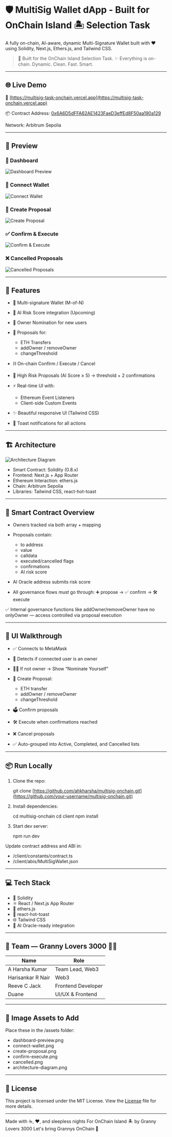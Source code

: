 # 🛡️ MultiSig Wallet dApp - Built for OnChain Island 🏝️ Selection Task

A fully on-chain, AI-aware, dynamic Multi-Signature Wallet built with ❤️ using Solidity, Next.js, Ethers.js, and Tailwind CSS.

> 🔐 Built for the OnChain Island Selection Task.
> ✨ Everything is on-chain. Dynamic. Clean. Fast. Smart.

---

## 🌐 Live Demo

🔗 [https://multisig-task-onchain.vercel.app](https://multisig-task-onchain.vercel.app)

📦 Contract Address:
[0x6A6D5dFFA62AE1423FaeD3effEd8F50aa190a129](https://sepolia.arbiscan.io/address/0x6A6D5dFFA62AE1423FaeD3effEd8F50aa190a129)

Network: Arbitrum Sepolia

---

## 📸 Preview

### 🧠 Dashboard

![Dashboard Preview](assets/dashboard-preview.png)

### 🔐 Connect Wallet

![Connect Wallet](assets/connect-wallet.png)

### 🧾 Create Proposal

![Create Proposal](assets/create-proposal.png)

### ✅ Confirm & Execute

![Confirm & Execute](assets/confirm-execute.png)

### ❌ Cancelled Proposals

![Cancelled Proposals](assets/cancelled.png)

---

## 🚀 Features

* 🔐 Multi-signature Wallet (M-of-N)
* 🧠 AI Risk Score integration (Upcoming)
* 👤 Owner Nomination for new users
* 📜 Proposals for:

  * ETH Transfers
  * addOwner / removeOwner
  * changeThreshold
* ⛓️ On-chain Confirm / Execute / Cancel
* 🧠 High Risk Proposals (AI Score ≥ 5) → threshold + 2 confirmations
* ⚡ Real-time UI with:

  * Ethereum Event Listeners
  * Client-side Custom Events
* ✨ Beautiful responsive UI (Tailwind CSS)
* 🔔 Toast notifications for all actions

---

## 🏗️ Architecture

![Architecture Diagram](assets/architecture-diagram.png)

* Smart Contract: Solidity (0.8.x)
* Frontend: Next.js + App Router
* Ethereum Interaction: ethers.js
* Chain: Arbitrum Sepolia
* Libraries: Tailwind CSS, react-hot-toast

---

## 🧠 Smart Contract Overview

* Owners tracked via both array + mapping
* Proposals contain:

  * to address
  * value
  * calldata
  * executed/cancelled flags
  * confirmations
  * AI risk score
* AI Oracle address submits risk score
* All governance flows must go through:
  ➕ propose → ✅ confirm → 🛠️ execute

✅ Internal governance functions like addOwner/removeOwner have no onlyOwner — access controlled via proposal execution

---

## 📱 UI Walkthrough

* ✅ Connects to MetaMask
* 👀 Detects if connected user is an owner
* 🙋‍♂️ If not owner → Show “Nominate Yourself”
* 📜 Create Proposal:

  * ETH transfer
  * addOwner / removeOwner
  * changeThreshold
* 🗳️ Confirm proposals
* 🛠️ Execute when confirmations reached
* ❌ Cancel proposals
* ✅ Auto-grouped into Active, Completed, and Cancelled lists

---

## 📦 Run Locally

1. Clone the repo:

   git clone [https://github.com/ahkharsha/multisig-onchain.git](https://github.com/your-username/multisig-onchain.git)

2. Install dependencies:

   cd multisig-onchain
   cd client
   npm install

4. Start dev server:

   npm run dev

Update contract address and ABI in:

* /client/constants/contract.ts
* /client/abis/MultiSigWallet.json

---

## 💻 Tech Stack

* 🧠 Solidity
* ⚛️ React / Next.js App Router
* 🦄 ethers.js
* 🍞 react-hot-toast
* 🌐 Tailwind CSS
* 🧠 AI Oracle-ready integration

---

## 🧠 Team — Granny Lovers 3000 🧓🚀

| Name              | Role               | 
| ----------------- | ------------------ | 
| A Harsha Kumar    | Team Lead, Web3    |
| Harisankar R Nair | Web3               |
| Reeve C Jack      | Frontend Developer |
| Duane             | UI/UX & Frontend   |

---

## 📸 Image Assets to Add

Place these in the /assets folder:

* dashboard-preview\.png
* connect-wallet.png
* create-proposal.png
* confirm-execute.png
* cancelled.png
* architecture-diagram.png

---

## 📜 License

This project is licensed under the MIT License.
View the [License](https://github.com/ahkharsha/MultiSig-OnChain/blob/main/LICENSE) file for more details.

---

Made with ☕, ❤️, and sleepless nights
For OnChain Island 🏝️ by Granny Lovers 3000
Let's bring Grannys OnChain 🚀
